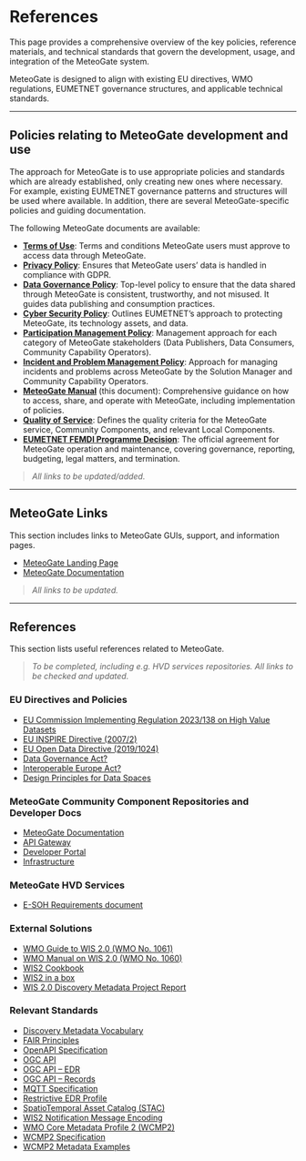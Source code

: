 # References

This page provides a comprehensive overview of the key policies, reference materials, and technical standards that govern the development, usage, and integration of the MeteoGate system.

MeteoGate is designed to align with existing EU directives, WMO regulations, EUMETNET governance structures, and applicable technical standards.

---

## Policies relating to MeteoGate development and use

The approach for MeteoGate is to use appropriate policies and standards which are already established, only creating new ones where necessary. For example, existing EUMETNET governance patterns and structures will be used where available. In addition, there are several MeteoGate-specific policies and guiding documentation.

The following MeteoGate documents are available:

  - **[Terms of Use]()**: Terms and conditions MeteoGate users must approve to access data through MeteoGate.
  - **[Privacy Policy]()**: Ensures that MeteoGate users’ data is handled in compliance with GDPR.
  - **[Data Governance Policy]()**: Top-level policy to ensure that the data shared through MeteoGate is consistent, trustworthy, and not misused. It guides data publishing and consumption practices.
  - **[Cyber Security Policy]()**: Outlines EUMETNET’s approach to protecting MeteoGate, its technology assets, and data.
  - **[Participation Management Policy]()**: Management approach for each category of MeteoGate stakeholders (Data Publishers, Data Consumers, Community Capability Operators).
  - **[Incident and Problem Management Policy]()**: Approach for managing incidents and problems across MeteoGate by the Solution Manager and Community Capability Operators.
  - **[MeteoGate Manual]()** (this document): Comprehensive guidance on how to access, share, and operate with MeteoGate, including implementation of policies.
  - **[Quality of Service]()**: Defines the quality criteria for the MeteoGate service, Community Components, and relevant Local Components.
  - **[EUMETNET FEMDI Programme Decision]()**: The official agreement for MeteoGate operation and maintenance, covering governance, reporting, budgeting, legal matters, and termination.

> _All links to be updated/added._

---

## MeteoGate Links

This section includes links to MeteoGate GUIs, support, and information pages.

  - [MeteoGate Landing Page]()
  - [MeteoGate Documentation](https://github.com/EUMETNET/meteogate-documentation)
  
> _All links to be updated._

---

## References

This section lists useful references related to MeteoGate.

> _To be completed, including e.g. HVD services repositories. All links to be checked and updated._

### EU Directives and Policies

  - [EU Commission Implementing Regulation 2023/138 on High Value Datasets](https://eur-lex.europa.eu/eli/reg_impl/2023/138/oj)
  - [EU INSPIRE Directive (2007/2)](http://data.europa.eu/eli/dir/2007/2/oj)
  - [EU Open Data Directive (2019/1024)](http://data.europa.eu/eli/dir/2019/1024/oj)
  - [Data Governance Act?]()
  - [Interoperable Europe Act?]()
  - [Design Principles for Data Spaces](https://design-principles-for-data-spaces.org/)

### MeteoGate Community Component Repositories and Developer Docs

  - [MeteoGate Documentation](https://github.com/EUMETNET/meteogate-documentation)
  - [API Gateway]()
  - [Developer Portal]()
  - [Infrastructure]()

### MeteoGate HVD Services

  - [E-SOH Requirements document](https://github.com/EURODEO/e-soh-requirements)

### External Solutions

  - [WMO Guide to WIS 2.0 (WMO No. 1061)](https://wmoomm.sharepoint.com/:b:/s/wmocpdb/EY_UYn8jVgVOkgXmDZGWr5cB8cb4XN4DlloVlzqcRMjaRA?e=itnKRd)
  - [WMO Manual on WIS 2.0 (WMO No. 1060)](https://wmoomm.sharepoint.com/:b:/s/wmocpdb/ESzGibharYhDu5Gup6V1LDEBJXS1pJbBInb6kqv-GjZjfQ?e=eQi4jS)
  - [WIS2 Cookbook](https://wmo-im.github.io/wis2-cookbook/cookbook/wis2-cookbook-DRAFT.html)
  - [WIS2 in a box](https://community.wmo.int/en/wis2box)
  - [WIS 2.0 Discovery Metadata Project Report](https://wmo-im.github.io/wis2-metadata-search)

### Relevant Standards

  - [Discovery Metadata Vocabulary](https://wiki.esipfed.org/Attribute_Convention_for_Data_Discovery_1-3)
  - [FAIR Principles](https://www.go-fair.org/fair-principles/)
  - [OpenAPI Specification](https://www.openapis.org/)
  - [OGC API](https://ogcapi.ogc.org/)
  - [OGC API – EDR](https://ogcapi.ogc.org/edr/)
  - [OGC API – Records](https://ogcapi.ogc.org/records/)
  - [MQTT Specification](https://mqtt.org/)
  - [Restrictive EDR Profile](https://github.com/EURODEO/rodeo-edr-profile)
  - [SpatioTemporal Asset Catalog (STAC)](https://stacspec.org/en/)
  - [WIS2 Notification Message Encoding](https://github.com/wmo-im/wis2-notification-message)
  - [WMO Core Metadata Profile 2 (WCMP2)](https://github.com/wmo-im/wcmp2)
  - [WCMP2 Specification](https://wmo-im.github.io/wcmp2/)
  - [WCMP2 Metadata Examples](http://github.com/wmo-im/wcmp2/tree/main/examples)

